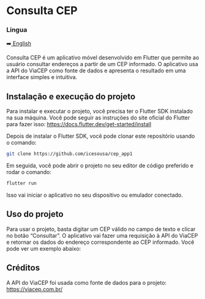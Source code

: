 
# Consulta CEP
### Lingua
➡️[ English](README.en.md) 

Consulta CEP é um aplicativo móvel desenvolvido em Flutter que permite ao usuário consultar endereços a partir de um CEP informado. O aplicativo usa a API do ViaCEP como fonte de dados e apresenta o resultado em uma interface simples e intuitiva.


## Instalação e execução do projeto

Para instalar e executar o projeto, você precisa ter o Flutter SDK instalado na sua máquina. Você pode seguir as instruções do site oficial do Flutter para fazer isso: https://docs.flutter.dev/get-started/install

Depois de instalar o Flutter SDK, você pode clonar este repositório usando o comando:

```bash
git clone https://github.com/icesousa/cep_app1
```
Em seguida, você pode abrir o projeto no seu editor de código preferido e rodar o comando:
```bash
flutter run
```
Isso vai iniciar o aplicativo no seu dispositivo ou emulador conectado.

## Uso do projeto
Para usar o projeto, basta digitar um CEP válido no campo de texto e clicar no botão “Consultar”. O aplicativo vai fazer uma requisição à API do ViaCEP e retornar os dados do endereço correspondente ao CEP informado. Você pode ver um exemplo abaixo:

## Créditos
A API do ViaCEP foi usada como fonte de dados para o projeto: https://viacep.com.br/


